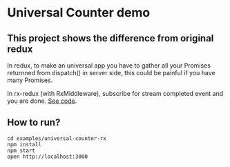 Universal Counter demo
======================

## This project shows the difference from original redux
In redux, to make an universal app you have to gather all your Promises returnned from dispatch() in server side, this could be painful if you have many Promises.

In rx-redux (with RxMiddleware), subscribe for stream completed event and you are done. [See code](./src/server/index.js#L25).

## How to run?
```
cd examples/universal-counter-rx
npm install
npm start
open http://localhost:3000
```
